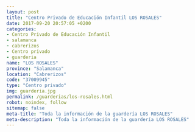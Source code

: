 ```yaml
---
layout: post
title: "Centro Privado de Educación Infantil LOS ROSALES"
date: 2017-09-20 20:57:05 +0200
categories:
- Centro Privado de Educación Infantil
- salamanca
- cabrerizos
- Centro privado
- guarderia
name: "LOS ROSALES"
province: "Salamanca"
location: "Cabrerizos"
code: "37009945"
type: "Centro privado"
img: guarderia.jpg
permalink: /guarderias/los-rosales.html
robot: noindex, follow
sitemap: false
meta-title: "Toda la información de la guardería LOS ROSALES"
meta-description: "Toda la información de la guardería LOS ROSALES"
---
```

